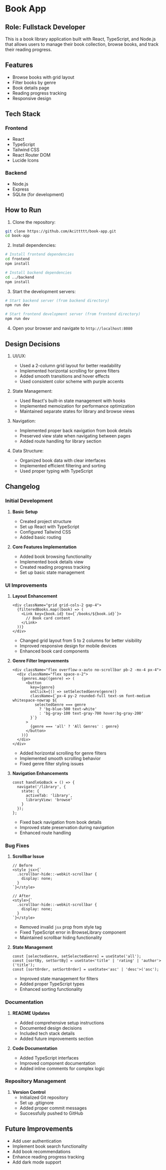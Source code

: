 # Book App

## Role: Fullstack Developer

This is a book library application built with React, TypeScript, and Node.js that allows users to manage their book collection, browse books, and track their reading progress.

## Features

- Browse books with grid layout
- Filter books by genre
- Book details page
- Reading progress tracking
- Responsive design

## Tech Stack

### Frontend
- React
- TypeScript
- Tailwind CSS
- React Router DOM
- Lucide Icons

### Backend
- Node.js
- Express
- SQLite (for development)

## How to Run

1. Clone the repository:
```bash
git clone https://github.com/Acittttt/book-app.git
cd book-app
```

2. Install dependencies:
```bash
# Install frontend dependencies
cd frontend
npm install

# Install backend dependencies
cd ../backend
npm install
```

3. Start the development servers:
```bash
# Start backend server (from backend directory)
npm run dev

# Start frontend development server (from frontend directory)
npm run dev
```

4. Open your browser and navigate to `http://localhost:8080`

## Design Decisions

1. UI/UX:
   - Used a 2-column grid layout for better readability
   - Implemented horizontal scrolling for genre filters
   - Added smooth transitions and hover effects
   - Used consistent color scheme with purple accents

2. State Management:
   - Used React's built-in state management with hooks
   - Implemented memoization for performance optimization
   - Maintained separate states for library and browse views

3. Navigation:
   - Implemented proper back navigation from book details
   - Preserved view state when navigating between pages
   - Added route handling for library section

4. Data Structure:
   - Organized book data with clear interfaces
   - Implemented efficient filtering and sorting
   - Used proper typing with TypeScript

## Changelog

### Initial Development
1. **Basic Setup**
   - Created project structure
   - Set up React with TypeScript
   - Configured Tailwind CSS
   - Added basic routing

2. **Core Features Implementation**
   - Added book browsing functionality
   - Implemented book details view
   - Created reading progress tracking
   - Set up basic state management

### UI Improvements
1. **Layout Enhancement**
   ```tsx
   <div className="grid grid-cols-2 gap-4">
     {filteredBooks.map((book) => (
       <Link key={book.id} to={`/books/${book.id}`}>
         // Book card content
       </Link>
     ))}
   </div>
   ```
   - Changed grid layout from 5 to 2 columns for better visibility
   - Improved responsive design for mobile devices
   - Enhanced book card components

2. **Genre Filter Improvements**
   ```tsx
   <div className="flex overflow-x-auto no-scrollbar pb-2 -mx-4 px-4">
     <div className="flex space-x-2">
       {genres.map((genre) => (
         <button
           key={genre}
           onClick={() => setSelectedGenre(genre)}
           className={`px-4 py-2 rounded-full text-sm font-medium whitespace-nowrap ${
             selectedGenre === genre
               ? 'bg-blue-500 text-white'
               : 'bg-gray-100 text-gray-700 hover:bg-gray-200'
           }`}
         >
           {genre === 'all' ? 'All Genres' : genre}
         </button>
       ))}
     </div>
   </div>
   ```
   - Added horizontal scrolling for genre filters
   - Implemented smooth scrolling behavior
   - Fixed genre filter styling issues

3. **Navigation Enhancements**
   ```tsx
   const handleGoBack = () => {
     navigate('/library', { 
       state: { 
         activeTab: 'library',
         libraryView: 'browse' 
       } 
     });
   };
   ```
   - Fixed back navigation from book details
   - Improved state preservation during navigation
   - Enhanced route handling

### Bug Fixes
1. **Scrollbar Issue**
   ```tsx
   // Before
   <style jsx>{`
     .scrollbar-hide::-webkit-scrollbar {
       display: none;
     }
   `}</style>

   // After
   <style>{`
     .scrollbar-hide::-webkit-scrollbar {
       display: none;
     }
   `}</style>
   ```
   - Removed invalid `jsx` prop from style tag
   - Fixed TypeScript error in BrowseLibrary component
   - Maintained scrollbar hiding functionality

2. **State Management**
   ```tsx
   const [selectedGenre, setSelectedGenre] = useState('all');
   const [sortBy, setSortBy] = useState<'title' | 'rating' | 'author'>('title');
   const [sortOrder, setSortOrder] = useState<'asc' | 'desc'>('asc');
   ```
   - Improved state management for filters
   - Added proper TypeScript types
   - Enhanced sorting functionality

### Documentation
1. **README Updates**
   - Added comprehensive setup instructions
   - Documented design decisions
   - Included tech stack details
   - Added future improvements section

2. **Code Documentation**
   - Added TypeScript interfaces
   - Improved component documentation
   - Added inline comments for complex logic

### Repository Management
1. **Version Control**
   - Initialized Git repository
   - Set up .gitignore
   - Added proper commit messages
   - Successfully pushed to GitHub

## Future Improvements

- Add user authentication
- Implement book search functionality
- Add book recommendations
- Enhance reading progress tracking
- Add dark mode support
